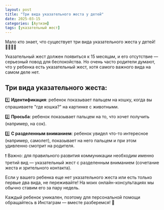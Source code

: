 ```yaml
---
layout: post
title: "Три вида указательного жеста у детей"
date: 2025-03-15
categories: [Аутизм]
tags: [указательный жест]
---
```


Мало кто знает, что существует три вида указательного жеста у детей! 👶🏻👆🏻

Указательный жест должен появиться к 15 месяцам, и его отсутствие — серьезный повод для беспокойства. Но очень часто родители думают, что у ребенка есть указательный жест, хотя самого важного вида на самом деле нет.

## Три вида указательного жеста:

1️⃣ **Идентификация**: ребенок показывает пальцем на кошку, когда вы спрашиваете "где кошка?" на картинке с животными.

2️⃣ **Просьба**: ребенок показывает пальцем на то, что хочет получить (например, на сок).

3️⃣ **С разделенным вниманием**: ребенок увидел что-то интересное (например, самолет), показывает на него пальцем и при этом удивленно смотрит на родителя.

❗️ Важно: для правильного развития коммуникации необходим именно третий вид — указательный жест с разделенным вниманием (сочетание жеста и зрительного контакта).

Если у вашего ребенка еще нет указательного жеста или есть только первые два вида, не переживайте! На моих онлайн-консультациях мы обычно ставим его за пару недель.

Каждый ребенок уникален, поэтому для персональной помощи обращайтесь в Инстаграм — вместе разберемся! 💫